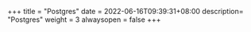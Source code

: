 +++
title = "Postgres"
date =  2022-06-16T09:39:31+08:00
description= "Postgres"
weight = 3
alwaysopen = false
+++